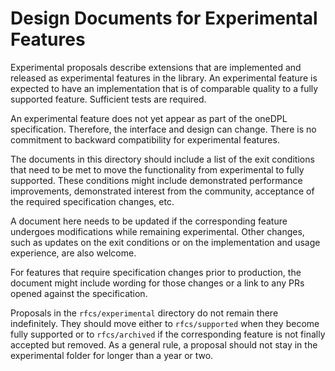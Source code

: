 # Design Documents for Experimental Features

Experimental proposals describe extensions that are implemented and
released as experimental features in the library. An experimental
feature is expected to have an implementation that is of comparable quality
to a fully supported feature. Sufficient tests are required.

An experimental feature does not yet appear as part of the oneDPL
specification. Therefore, the interface and design can change.
There is no commitment to backward compatibility for experimental features.

The documents in this directory should include a list of the exit conditions
that need to be met to move the functionality from experimental to fully supported.
These conditions might include demonstrated performance improvements, demonstrated
interest from the community, acceptance of the required specification changes, etc.

A document here needs to be updated if the corresponding feature undergoes
modifications while remaining experimental. Other changes, such as updates on the
exit conditions or on the implementation and usage experience, are also welcome.

For features that require specification changes prior to production, the document might
include wording for those changes or a link to any PRs opened against the specification.

Proposals in the `rfcs/experimental` directory do not remain there indefinitely.
They should move either to `rfcs/supported` when they become fully supported
or to `rfcs/archived` if the corresponding feature is not finally accepted but removed.
As a general rule, a proposal should not stay in the experimental folder
for longer than a year or two.
